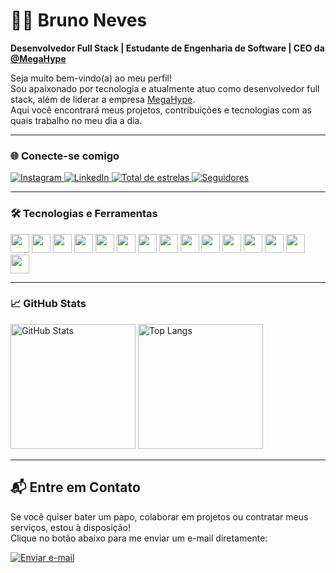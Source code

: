 # 👨‍💻 Bruno Neves

**Desenvolvedor Full Stack | Estudante de Engenharia de Software | CEO da [@MegaHype](https://github.com/MegaHypeBusiness)**

Seja muito bem-vindo(a) ao meu perfil!  
Sou apaixonado por tecnologia e atualmente atuo como desenvolvedor full stack, além de liderar a empresa [MegaHype](https://github.com/MegaHypeBusiness).  
Aqui você encontrará meus projetos, contribuições e tecnologias com as quais trabalho no meu dia a dia.

---

### 🌐 Conecte-se comigo

<p align="left">
  <a href="https://www.instagram.com/nevesntc/" target="_blank">
    <img alt="Instagram" title="Siga-me no Instagram" src="https://img.shields.io/badge/Instagram-%23E4405F.svg?style=for-the-badge&logo=instagram&logoColor=white" />
  </a>
  <a href="https://www.linkedin.com/in/nevesntc/" target="_blank">
    <img alt="LinkedIn" title="Conecte-se comigo no LinkedIn" src="https://img.shields.io/badge/LinkedIn-%230077B5.svg?style=for-the-badge&logo=linkedin&logoColor=white" />
  </a>
  <a href="https://github.com/nevesntc?tab=repositories&sort=stargazers" target="_blank">
    <img alt="Total de estrelas" title="Total de estrelas no GitHub" src="https://custom-icon-badges.demolab.com/github/stars/nevesntc?color=55960c&style=for-the-badge&labelColor=488207&logo=star&label=Estrelas" />
  </a>
  <a href="https://github.com/nevesntc?tab=followers" target="_blank">
    <img alt="Seguidores" title="Me siga no GitHub" src="https://custom-icon-badges.demolab.com/github/followers/nevesntc?color=236ad3&labelColor=1155ba&style=for-the-badge&logo=github&label=Seguidores&logoColor=white" />
  </a>
</p>

---

### 🛠️ Tecnologias e Ferramentas

<p align="left">
  <img src="https://cdn.jsdelivr.net/gh/devicons/devicon@latest/icons/html5/html5-original.svg" width="30px" />
  <img src="https://cdn.jsdelivr.net/gh/devicons/devicon@latest/icons/css3/css3-original.svg" width="30px" />
  <img src="https://cdn.jsdelivr.net/gh/devicons/devicon@latest/icons/javascript/javascript-original.svg" width="30px" />
  <img src="https://cdn.jsdelivr.net/gh/devicons/devicon@latest/icons/react/react-original.svg" width="30px" />
  <img src="https://cdn.jsdelivr.net/gh/devicons/devicon@latest/icons/nextjs/nextjs-original.svg" width="30px" />
  <img src="https://cdn.jsdelivr.net/gh/devicons/devicon@latest/icons/bootstrap/bootstrap-original.svg" width="30px" />
  <img src="https://cdn.jsdelivr.net/gh/devicons/devicon@latest/icons/php/php-original.svg" width="30px" />
  <img src="https://cdn.jsdelivr.net/gh/devicons/devicon@latest/icons/git/git-original.svg" width="30px" />
  <img src="https://cdn.jsdelivr.net/gh/devicons/devicon@latest/icons/python/python-original.svg" width="30px" />
  <img src="https://cdn.jsdelivr.net/gh/devicons/devicon@latest/icons/java/java-original.svg" width="30px" />
  <img src="https://cdn.jsdelivr.net/gh/devicons/devicon@latest/icons/cplusplus/cplusplus-original.svg" width="30px" />
  <img src="https://cdn.jsdelivr.net/gh/devicons/devicon@latest/icons/c/c-original.svg" width="30px" />
  <img src="https://cdn.jsdelivr.net/gh/devicons/devicon@latest/icons/nodejs/nodejs-original.svg" width="30px" />
  <img src="https://cdn.jsdelivr.net/gh/devicons/devicon@latest/icons/mysql/mysql-original.svg" width="30px" />
  <img src="https://cdn.jsdelivr.net/gh/devicons/devicon@latest/icons/wordpress/wordpress-original.svg" width="30px" />
</p>

---

### 📈 GitHub Stats

<p align="left">
  <img alt="GitHub Stats" height="200" src="https://github-readme-stats.vercel.app/api?username=nevesntc&show_icons=true&theme=tokyonight&include_all_commits=true&locale=pt-br" />
  <img alt="Top Langs" height="200" src="https://github-readme-stats.vercel.app/api/top-langs/?username=nevesntc&theme=tokyonight&layout=compact&custom_title=Tecnologias&langs_count=9" />
</p>

---

## 📬 Entre em Contato

Se você quiser bater um papo, colaborar em projetos ou contratar meus serviços, estou à disposição!  
Clique no botão abaixo para me enviar um e-mail diretamente:

[![Enviar e-mail](https://img.shields.io/badge/📧%20Enviar%20e--mail-blue?style=for-the-badge)](mailto:brunonevesyt@gmail.com)





